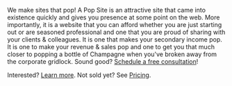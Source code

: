 
We make sites that pop! A Pop Site is an attractive site that came into existence quickly and gives you presence at some point on the web. More importantly, it is a website that you can afford whether you are just starting out or are seasoned professional and one that you are proud of sharing with your clients & colleagues. It is one that makes your secondary income pop. It is one to make your revenue & sales pop and one to get you that much closer to popping a bottle of Champagne when you've broken away from the corporate gridlock. Sound good? <a href="#/contact">Schedule a free consultation</a>!

Interested? <a href="#/about">Learn more</a>. Not sold yet? See <a href="#/pricing">Pricing</a>.
